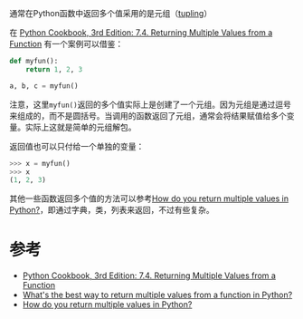 通常在Python函数中返回多个值采用的是元组（[tupling](https://stackoverflow.com/questions/38508/whats-the-best-way-to-return-multiple-values-from-a-function-in-python)）

在 [Python Cookbook, 3rd Edition: 7.4. Returning Multiple Values from a Function](https://www.safaribooksonline.com/library/view/python-cookbook-3rd/9781449357337/ch07s04.html) 有一个案例可以借鉴：

```python
def myfun():
    return 1, 2, 3

a, b, c = myfun()
```

注意，这里`myfun()`返回的多个值实际上是创建了一个元组。因为元组是通过逗号来组成的，而不是圆括号。当调用的函数返回了元组，通常会将结果赋值给多个变量。实际上这就是简单的元组解包。

返回值也可以只付给一个单独的变量：

```python
>>> x = myfun()
>>> x
(1, 2, 3)
```

其他一些函数返回多个值的方法可以参考[How do you return multiple values in Python?](https://stackoverflow.com/questions/354883/how-do-you-return-multiple-values-in-python)，即通过字典，类，列表来返回，不过有些复杂。

# 参考

* [Python Cookbook, 3rd Edition: 7.4. Returning Multiple Values from a Function](https://www.safaribooksonline.com/library/view/python-cookbook-3rd/9781449357337/ch07s04.html)
* [What's the best way to return multiple values from a function in Python?](https://stackoverflow.com/questions/38508/whats-the-best-way-to-return-multiple-values-from-a-function-in-python)
* [How do you return multiple values in Python?](https://stackoverflow.com/questions/354883/how-do-you-return-multiple-values-in-python)